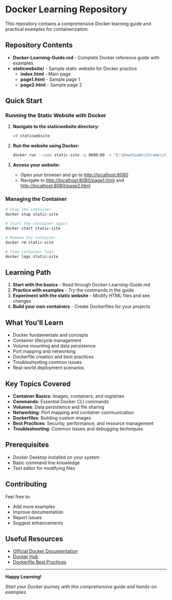 ﻿# Docker Learning Repository

This repository contains a comprehensive Docker learning guide and practical examples for containerization.

## Repository Contents

- **Docker-Learning-Guide.md** - Complete Docker reference guide with examples
- **staticwebsite/** - Sample static website for Docker practice
  - **index.html** - Main page
  - **page1.html** - Sample page 1
  - **page2.html** - Sample page 2

## Quick Start

### Running the Static Website with Docker

1. **Navigate to the staticwebsite directory:**

   ```bash
   cd staticwebsite
   ```

2. **Run the website using Docker:**

   ```bash
   docker run --name static-site -p 8080:80 -v "E:\Downloads\Chrome\staticwebsite:/usr/share/nginx/html" nginx
   ```

3. **Access your website:**
   - Open your browser and go to [http://localhost:8080](http://localhost:8080)
   - Navigate to [http://localhost:8080/page1.html](http://localhost:8080/page1.html) and [http://localhost:8080/page2.html](http://localhost:8080/page2.html)

### Managing the Container

```bash
# Stop the container
docker stop static-site

# Start the container again
docker start static-site

# Remove the container
docker rm static-site

# View container logs
docker logs static-site
```

## Learning Path

1. **Start with the basics** - Read through Docker-Learning-Guide.md
2. **Practice with examples** - Try the commands in the guide
3. **Experiment with the static website** - Modify HTML files and see changes
4. **Build your own containers** - Create Dockerfiles for your projects

## What You'll Learn

- Docker fundamentals and concepts
- Container lifecycle management
- Volume mounting and data persistence
- Port mapping and networking
- Dockerfile creation and best practices
- Troubleshooting common issues
- Real-world deployment scenarios

## Key Topics Covered

- **Container Basics**: Images, containers, and registries
- **Commands**: Essential Docker CLI commands
- **Volumes**: Data persistence and file sharing
- **Networking**: Port mapping and container communication
- **Dockerfiles**: Building custom images
- **Best Practices**: Security, performance, and resource management
- **Troubleshooting**: Common issues and debugging techniques

## Prerequisites

- Docker Desktop installed on your system
- Basic command line knowledge
- Text editor for modifying files

## Contributing

Feel free to:

- Add more examples
- Improve documentation
- Report issues
- Suggest enhancements

## Useful Resources

- [Official Docker Documentation](https://docs.docker.com/)
- [Docker Hub](https://hub.docker.com/)
- [Dockerfile Best Practices](https://docs.docker.com/develop/dev-best-practices/)

---

**Happy Learning!**

*Start your Docker journey with this comprehensive guide and hands-on examples.*
